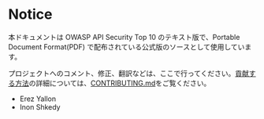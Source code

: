 Notice
======

本ドキュメントは OWASP API Security Top 10 のテキスト版で、Portable Document Format(PDF) で配布されている公式版のソースとして使用しています。

プロジェクトへのコメント、修正、翻訳などは、ここで行ってください。[貢献する方法][1]の詳細については、[CONTRIBUTING.md][1]をご覧ください。

* Erez Yallon
* Inon Shkedy

[1]: ../../CONTRIBUTING.md
